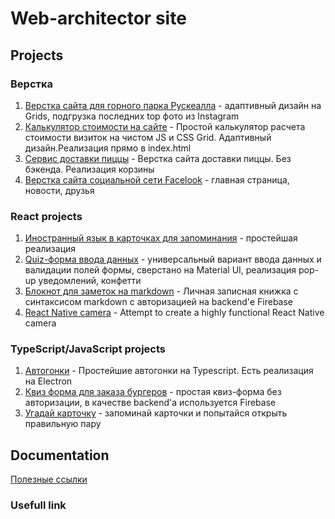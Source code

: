 # Web-architector site


## Projects

### Верстка

1. [Верстка сайта для горного парка Рускеалла](https://web-architector.github.io/ruskeala/) - адаптивный дизайн на Grids, подгрузка последних top фото из Instagram
2. [Калькулятор стоимости на сайте](https://web-architector.github.io/calculator-js/) - Простой калькулятор расчета стоимости визиток на чистом JS и CSS Grid. Адаптивный дизайн.Реализация прямо в index.html
3. [Сервис доставки пиццы](https://web-architector.github.io/pizza-delivery/) - Верстка сайта доставки пиццы. Без бэкенда. Реализация корзины
4. [Верстка сайта социальной сети Facelook](https://web-architector.github.io/Facelook/) - главная страница, новости, друзья 

### React projects
1. [Иностранный язык в карточках для запоминания](https://web-architector.github.io/learning-cards/) - простейшая реализация
2. [Quiz-форма ввода данных](https://web-architector.github.io/quiz-react-form/) - универсальный вариант ввода данных и валидации полей формы, сверстано на Material UI, реализация pop-up уведомлений, конфетти
3. [Блокнот для заметок на markdown](https://web-architector.github.io/firebase-markdown-editor/) -  Личная записная книжка с синтаксисом markdown с авторизацией на backend'е Firebase
4. [React Native camera](https://github.com/web-architector/ultimate-expo-camera) - Attempt to create a highly functional React Native camera

### TypeScript/JavaScript  projects
1. [Автогонки](https://web-architector.github.io/auto-racing-typescript/) - Простейшие автогонки на Typescript. Есть реализация на Electron
2. [Квиз форма для заказа бургеров](https://web-architector.github.io/shaverma/) - простая квиз-форма без авторизации, в качестве backend'а используется Firebase
3. [Угадай карточку](https://web-architector.github.io/memory-game/) - запоминай карточки и попытайся открыть правильную пару
 



## Documentation
[Полезные ссылки](docs/usefull-links.md)

### Usefull link
